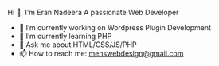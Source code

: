 Hi 👋, I'm Eran Nadeera
A passionate Web Developer

- 🔭 I’m currently working on Wordpress Plugin Development
- 🌱 I’m currently learning PHP
- 💬 Ask me about HTML/CSS/JS/PHP
- 📫 How to reach me: menswebdesign@gmail.com
